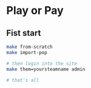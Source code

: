 # Play or Pay

## Fist start

```bash
make from-scratch
make import-pop

# then login into the site
make them=yoursteamname admin

# that's all
```
